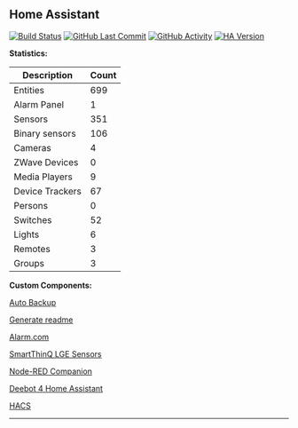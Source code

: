 
## Home Assistant

[![Build Status](https://travis-ci.com/stroodl3bug/upgraded-couscous.svg?branch=master)](https://travis-ci.com/stroodl3bug/upgraded-couscous)
[![GitHub Last Commit](https://img.shields.io/github/last-commit/stroodl3bug/upgraded-couscous)](https://github.com/stroodl3bug/upgraded-couscous/commits/master)
[![GitHub Activity](https://img.shields.io/github/commit-activity/m/stroodl3bug/upgraded-couscous)](https://github.com/stroodl3bug/upgraded-couscous/commits/master)
[![HA Version](https://img.shields.io/badge/Running%20Home%20Assistant-2021.3.4%20(Latest)-brightgreen)](https://github.com/home-assistant/home-assistant/releases/latest)


**Statistics:**

Description | Count
-- | --
Entities | 699
Alarm Panel | 1
Sensors | 351
Binary sensors | 106
Cameras | 4
ZWave Devices | 0
Media Players | 9
Device Trackers  | 67
Persons | 0
Switches | 52
Lights | 6
Remotes | 3
Groups | 3

**Custom Components:**


[Auto Backup](https://github.com/jcwillox/hass-auto-backup)

[Generate readme](https://github.com/custom-components/readme)

[Alarm.com](https://github.com/pyalarmdotcom/alarmdotcom)

[SmartThinQ LGE Sensors](https://github.com/ollo69/ha-smartthinq-sensors)

[Node-RED Companion](https://zachowj.github.io/node-red-contrib-home-assistant-websocket/guide/custom_integration/)

[Deebot 4 Home Assistant](https://deebot.readthedocs.io/integrations/home-assistant)

[HACS](https://hacs.xyz/docs/configuration/start)

***
